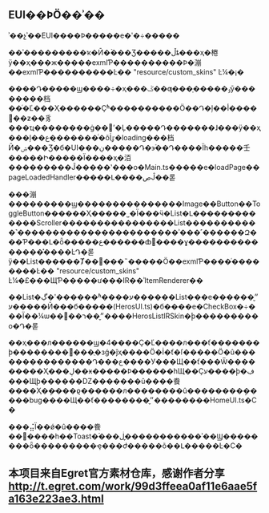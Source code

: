 ## EUI��ϷӦ��ʾ��

ʾ��չʾ��EUI����Ϸ�����е�ʹ�÷�����

��ʾ���������ҡ�Ӣ�ۡ���Ʒ�����ڵȶ���ҳ�棬ÿ��ҳ���ж�����exmlƤ����������Ϸ�漰��exmlƤ����������Ŀ�� "resource/custom_skins" Ŀ¼�¡�

����Դ�����ϣ����÷�ҳ���ػ��ƣ���֤�����ٶȳ��������档��ͬ�Ľ���Ҳ������Ҫʱ����������Ӧ��Դ�ļ��أ����󱣻��ƶ��豸���ҵ��������ġ��ʼ�Ļ�����Դ�������ɺ���ÿ��ҳ���ļ��ع��̣�����ͨ�õİٷֱ�loading���档Ӣ�ۺ���Ʒ�б�UI���ڹ�����Դ�϶࣬��Դ����Ϊһ�����壬�����Ի�����Ϊ����ҳ�洦���������Ĵ�����ʽ���ο�Main.ts�����е�loadPage��pageLoadedHandler�����Լ����صĴ��롣

���漰���������ϣ���������������Image��Button��ToggleButton������Ҳ�����˽�Ϊ���ӵ�List�Լ�������������Scroller����������������List�����������˺�����������������������ʾ���˹������Զ���Ƥ���Լ�ȫ�����ع������ȸ߼����ɣ���������������̽����ĿԴ�롣ÿ��List������Ⱦ��׼���˵�����Ӧ��exmlƤ����ͬ��������Ŀ�� "resource/custom_skins" Ŀ¼�£���ЩƤ�����ư���IR��ʾItemRenderer��

��List�ڲ�ʹ������ʱ����ע������List���е�����״̬������עӢ���б�����(HerosUI.ts)�б����е�CheckBox�÷���Ϊ��¼ѡ��״̬��ר��׼����HerosListIRSkin�࣬ϸ���������о�Դ�롣

��ҳ���л������ϣ�4����Ҫ�Ľ����л���ť�������ϸ��������߼���ֻ�зǵ�ǰҳ����Ӧ�İ�ť�ſ�����Ӧ�û���������������Դ���ع����У���Щ��ť���Ѿ���������Ҳ���ڸ��ӿ�����Ϸ������һЩ��Ҫע����ϸ�ڣ���Щϸ������Ǳ�������û����飬����Ҳ�ܴ��̶��ϱ������л��������û��������ܴ�����bug����Щ��ť��������״̬��������HomeUI.ts�С�

���⣬Ϊ��ǿ�û����飬��׼����һ��Toast�࣬���ڶ�̬����������ʾ��Ϣ��������ȫ���������ҿ���ժ�����õ��Լ�����Ŀ�С�

## 本项目来自Egret官方素材仓库，感谢作者分享 http://t.egret.com/work/99d3ffeea0af11e6aae5fa163e223ae3.html
